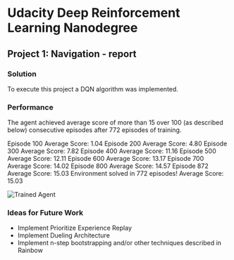 
[image1]: https://user-images.githubusercontent.com/10624937/42135619-d90f2f28-7d12-11e8-8823-82b970a54d7e.gif "Trained Agent"

# Udacity Deep Reinforcement Learning Nanodegree
## Project 1: Navigation - report

### Solution
To execute this project a DQN algorithm was implemented.

### Performance
The agent achieved average score of more than 15 over 100 (as described below) consecutive episodes after 772 episodes of training.

Episode 100	Average Score: 1.04
Episode 200	Average Score: 4.80
Episode 300	Average Score: 7.82
Episode 400	Average Score: 11.16
Episode 500	Average Score: 12.11
Episode 600	Average Score: 13.17
Episode 700	Average Score: 14.02
Episode 800	Average Score: 14.57
Episode 872	Average Score: 15.03
Environment solved in 772 episodes!	Average Score: 15.03

![Trained Agent][image1]

### Ideas for Future Work
* Implement Prioritize Experience Replay
* Implement Dueling Architecture
* Implement n-step bootstrapping and/or other techniques described in Rainbow

